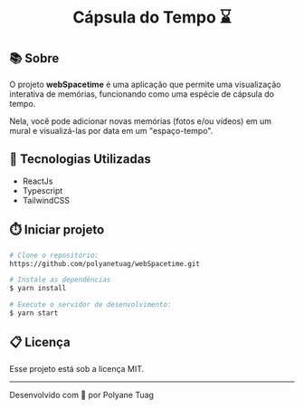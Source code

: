 <h1 align="center">Cápsula do Tempo ⌛</h1>

## 📚 Sobre
O projeto **webSpacetime** é uma aplicação que permite uma visualização interativa de memórias, funcionando como uma espécie de cápsula do tempo.

Nela, você pode adicionar novas memórias (fotos e/ou vídeos) em um mural e visualizá-las por data em um "espaço-tempo".


## 🚀 Tecnologias Utilizadas
- ReactJs
- Typescript
- TailwindCSS
  

## ⏱️ Iniciar projeto

```bash
# Clone o repositório:
https://github.com/polyanetuag/webSpacetime.git

# Instale as dependências
$ yarn install

# Execute o servidor de desenvolvimento:
$ yarn start

```

## 📋 Licença
Esse projeto está sob a licença MIT. 

---

Desenvolvido com 💜 por Polyane Tuag


